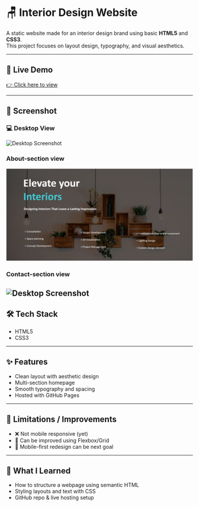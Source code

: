 # 🪑 Interior Design Website

A static website made for an interior design brand using basic **HTML5** and **CSS3**.  
This project focuses on layout design, typography, and visual aesthetics.

---

## 🔗 Live Demo  
[👉 Click here to view](https://sitanjlid.github.io/interior)

---

## 📸 Screenshot

### 💻 Desktop View  
![Desktop Screenshot](images/home-desktop.png)
### About-section view
![Desktop Screenshot](https://github.com/Sitanjlid/interior/blob/main/about-section.png)
### Contact-section view
![Desktop Screenshot](images/contact-section.png)
---

## 🛠 Tech Stack

- HTML5  
- CSS3

---

## ✨ Features

- Clean layout with aesthetic design  
- Multi-section homepage  
- Smooth typography and spacing  
- Hosted with GitHub Pages

---

## 🚧 Limitations / Improvements

- ❌ Not mobile responsive (yet)  
- 🔄 Can be improved using Flexbox/Grid  
- 📱 Mobile-first redesign can be next goal

---

## 🚀 What I Learned

- How to structure a webpage using semantic HTML  
- Styling layouts and text with CSS  
- GitHub repo & live hosting setup
